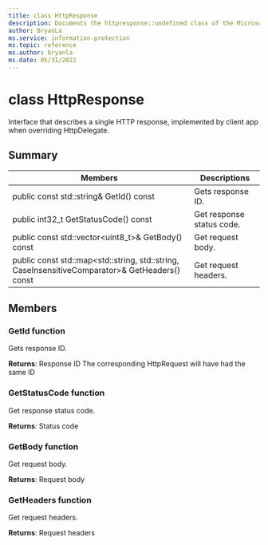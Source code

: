 ```yaml
---
title: class HttpResponse 
description: Documents the httpresponse::undefined class of the Microsoft Information Protection (MIP) SDK.
author: BryanLa
ms.service: information-protection
ms.topic: reference
ms.author: bryanla
ms.date: 05/31/2022
---
```


# class HttpResponse 
Interface that describes a single HTTP response, implemented by client app when overriding HttpDelegate.
  
## Summary
 Members                        | Descriptions                                
--------------------------------|---------------------------------------------
public const std::string& GetId() const  |  Gets response ID.
public int32_t GetStatusCode() const  |  Get response status code.
public const std::vector\<uint8_t\>& GetBody() const  |  Get request body.
public const std::map\<std::string, std::string, CaseInsensitiveComparator\>& GetHeaders() const  |  Get request headers.
  
## Members
  
### GetId function
Gets response ID.

  
**Returns**: Response ID
The corresponding HttpRequest will have had the same ID
  
### GetStatusCode function
Get response status code.

  
**Returns**: Status code
  
### GetBody function
Get request body.

  
**Returns**: Request body
  
### GetHeaders function
Get request headers.

  
**Returns**: Request headers